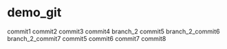 # demo_git
commit1
commit2
commit3
commit4
branch_2 commit5
branch_2_commit6
branch_2_commit7
commit5
commit6
commit7
commit8



